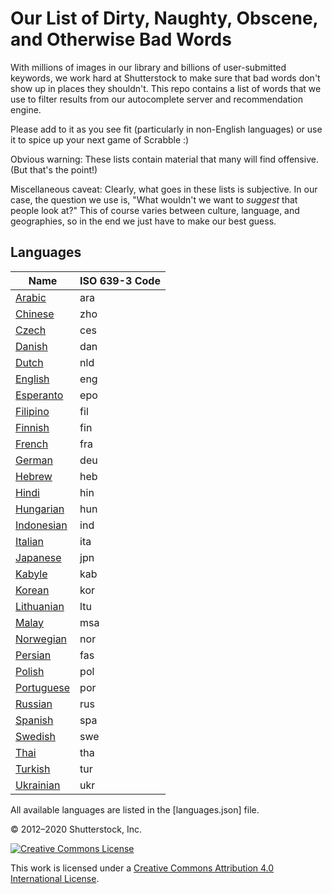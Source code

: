 # Our List of Dirty, Naughty, Obscene, and Otherwise Bad Words #

With millions of images in our library and billions of user-submitted keywords, we work hard at Shutterstock to make sure that bad words don't show up in places they shouldn't.  This repo contains a list of words that we use to filter results from our autocomplete server and recommendation engine.

Please add to it as you see fit (particularly in non-English languages) or use it to spice up your next game of Scrabble :)

Obvious warning: These lists contain material that many will find offensive.  (But that's the point!)

Miscellaneous caveat: Clearly, what goes in these lists is subjective.  In our case, the question we use is, "What wouldn't we want to *suggest* that people look at?"  This of course varies between culture, language, and geographies, so in the end we just have to make our best guess.

## Languages

| Name                            | ISO 639-3 Code    |
| ------------------------------- | ----------------- |
| [Arabic](ara)                   | ara               |
| [Chinese](zho)                  | zho               |
| [Czech](ces)                    | ces               |
| [Danish](dan)                   | dan               |
| [Dutch](nld)                    | nld               |
| [English](eng)                  | eng               |
| [Esperanto](epo)                | epo               |
| [Filipino](fil)                 | fil               |
| [Finnish](fin)                  | fin               |
| [French](fra)                   | fra               |
| [German](deu)                   | deu               |
| [Hebrew](heb)                   | heb               |
| [Hindi](hin)                    | hin               |
| [Hungarian](hun)                | hun               |
| [Indonesian](ind)               | ind               |
| [Italian](ita)                  | ita               |
| [Japanese](jpn)                 | jpn               |
| [Kabyle](kab)                   | kab               |
| [Korean](kor)                   | kor               |
| [Lithuanian](ltu)               | ltu               |
| [Malay](msa)                    | msa               |
| [Norwegian](nor)                | nor               |
| [Persian](fas)                  | fas               |
| [Polish](pol)                   | pol               |
| [Portuguese](por)               | por               |
| [Russian](rus)                  | rus               |
| [Spanish](spa)                  | spa               |
| [Swedish](swe)                  | swe               |
| [Thai](tha)                     | tha               |
| [Turkish](tur)                  | tur               |
| [Ukrainian](ukr)                | ukr               |

All available languages are listed in the [languages.json] file.

© 2012–2020 Shutterstock, Inc.

[![Creative Commons License](http://i.creativecommons.org/l/by/4.0/80x15.png)](http://creativecommons.org/licenses/by/4.0/)

This work is licensed under a [Creative Commons Attribution 4.0 International License](http://creativecommons.org/licenses/by/4.0/).
